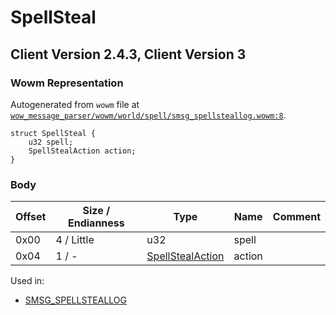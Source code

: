 # SpellSteal

## Client Version 2.4.3, Client Version 3

### Wowm Representation

Autogenerated from `wowm` file at [`wow_message_parser/wowm/world/spell/smsg_spellsteallog.wowm:8`](https://github.com/gtker/wow_messages/tree/main/wow_message_parser/wowm/world/spell/smsg_spellsteallog.wowm#L8).
```rust,ignore
struct SpellSteal {
    u32 spell;
    SpellStealAction action;
}
```
### Body

| Offset | Size / Endianness | Type | Name | Comment |
| ------ | ----------------- | ---- | ---- | ------- |
| 0x00 | 4 / Little | u32 | spell |  |
| 0x04 | 1 / - | [SpellStealAction](spellstealaction.md) | action |  |


Used in:
* [SMSG_SPELLSTEALLOG](smsg_spellsteallog.md)

